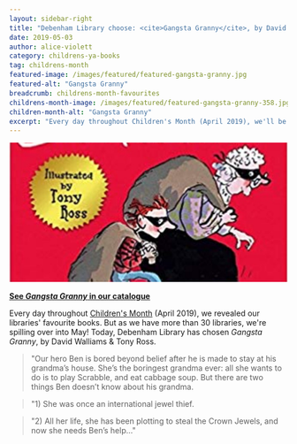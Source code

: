 ```yaml
---
layout: sidebar-right
title: "Debenham Library choose: <cite>Gangsta Granny</cite>, by David Walliams & Tony Ross"
date: 2019-05-03
author: alice-violett
category: childrens-ya-books
tag: childrens-month
featured-image: /images/featured/featured-gangsta-granny.jpg
featured-alt: "Gangsta Granny"
breadcrumb: childrens-month-favourites
childrens-month-image: /images/featured/featured-gangsta-granny-358.jpg
children-month-alt: "Gangsta Granny"
excerpt: "Every day throughout Children's Month (April 2019), we'll be revealing our libraries' favourite books. Today, Debenham Library has chosen <cite>Gangsta Granny</cite>, by David Walliams & Tony Ross."
---
```


![Gangsta Granny](/images/featured/featured-gangsta-granny.jpg)

**[See <cite>Gangsta Granny</cite> in our catalogue](https://suffolk.spydus.co.uk/cgi-bin/spydus.exe/ENQ/OPAC/BIBENQ?BRN=2051464)**

Every day throughout [Children's Month](/childrens-month/) (April 2019), we revealed our libraries' favourite books. But as we have more than 30 libraries, we're spilling over into May! Today, Debenham Library has chosen <cite>Gangsta Granny</cite>, by David Walliams & Tony Ross.

> "Our hero Ben is bored beyond belief after he is made to stay at his grandma’s house. She’s the boringest grandma ever: all she wants to do is to play Scrabble, and eat cabbage soup. But there are two things Ben doesn’t know about his grandma.

> "1) She was once an international jewel thief.

> "2) All her life, she has been plotting to steal the Crown Jewels, and now she needs Ben’s help..."
